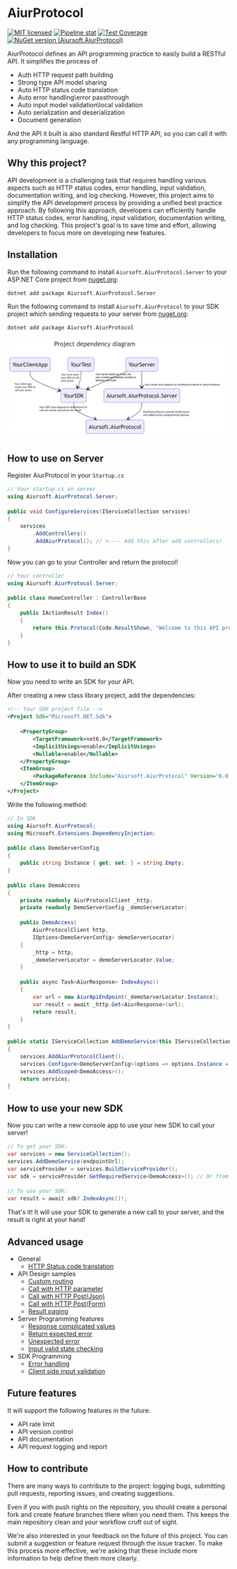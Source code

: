 # AiurProtocol

[![MIT licensed](https://img.shields.io/badge/license-MIT-blue.svg)](https://gitlab.aiursoft.cn/aiursoft/aiurprotocol/-/blob/master/LICENSE)
[![Pipeline stat](https://gitlab.aiursoft.cn/aiursoft/aiurprotocol/badges/master/pipeline.svg)](https://gitlab.aiursoft.cn/aiursoft/aiurprotocol/-/pipelines)
[![Test Coverage](https://gitlab.aiursoft.cn/aiursoft/aiurprotocol/badges/master/coverage.svg)](https://gitlab.aiursoft.cn/aiursoft/aiurprotocol/-/pipelines)
[![NuGet version (Aiursoft.AiurProtocol)](https://img.shields.io/nuget/v/Aiursoft.AiurProtocol.svg)](https://www.nuget.org/packages/Aiursoft.AiurProtocol/)

AiurProtocol defines an API programming practice to easily build a RESTful API. It simplifies the process of

* Auth HTTP request path building
* Strong type API model sharing
* Auto HTTP status code translation
* Auto error handling\error passthrough
* Auto input model validation\local validation
* Auto serialization and deserialization
* Document generation

And the API it built is also standard Restful HTTP API, so you can call it with any programming language.

## Why this project?

API development is a challenging task that requires handling various aspects such as HTTP status codes, error handling, input validation, documentation writing, and log checking. However, this project aims to simplify the API development process by providing a unified best practice approach. By following this approach, developers can efficiently handle HTTP status codes, error handling, input validation, documentation writing, and log checking. This project's goal is to save time and effort, allowing developers to focus more on developing new features.

## Installation

Run the following command to install `Aiursoft.AiurProtocol.Server` to your ASP.NET Core project from [nuget.org](https://www.nuget.org/packages/Aiursoft.AiurProtocol.Server/):

```bash
dotnet add package Aiursoft.AiurProtocol.Server
```

Run the following command to install `Aiursoft.AiurProtocol` to your SDK project which sending requests to your server from [nuget.org](https://www.nuget.org/packages/Aiursoft.AiurProtocol/):

```bash
dotnet add package Aiursoft.AiurProtocol
```

![dependency diagram](./demo/diagram.png)

## How to use on Server

Register AiurProtocol in your `Startup.cs`

```csharp
// Your startup.cs on server
using Aiursoft.AiurProtocol.Server;

public void ConfigureServices(IServiceCollection services)
{
    services
        .AddControllers()
        .AddAiurProtocol(); // <---- Add this after add controllers!
}
```

Now you can go to your Controller and return the protocol!

```csharp
// Your controller
using Aiursoft.AiurProtocol.Server;

public class HomeController : ControllerBase
{
    public IActionResult Index()
    {
        return this.Protocol(Code.ResultShown, "Welcome to this API project!");
    }
}
```

## How to use it to build an SDK

Now you need to write an SDK for your API.

After creating a new class library project, add the dependencies:

```xml
<!-- Your SDK project file -->
<Project Sdk="Microsoft.NET.Sdk">

    <PropertyGroup>
        <TargetFramework>net6.0</TargetFramework>
        <ImplicitUsings>enable</ImplicitUsings>
        <Nullable>enable</Nullable>
    </PropertyGroup>
    <ItemGroup>
        <PackageReference Include="Aiursoft.AiurProtocol" Version="6.0.7" />
    </ItemGroup>
</Project>
```

Write the following method:

```csharp
// In SDK
using Aiursoft.AiurProtocol;
using Microsoft.Extensions.DependencyInjection;

public class DemoServerConfig
{
    public string Instance { get; set; } = string.Empty;
}

public class DemoAccess
{
    private readonly AiurProtocolClient _http;
    private readonly DemoServerConfig _demoServerLocator;

    public DemoAccess(
        AiurProtocolClient http,
        IOptions<DemoServerConfig> demoServerLocator)
    {
        _http = http;
        _demoServerLocator = demoServerLocator.Value;
    }

    public async Task<AiurResponse> IndexAsync()
    {
        var url = new AiurApiEndpoint(_demoServerLocator.Instance);
        var result = await _http.Get<AiurResponse>(url);
        return result;
    }
}

public static IServiceCollection AddDemoService(this IServiceCollection services, string endPointUrl)
{
    services.AddAiurProtocolClient();
    services.Configure<DemoServerConfig>(options => options.Instance = endPointUrl);
    services.AddScoped<DemoAccess>();
    return services;
}

```

## How to use your new SDK

Now you can write a new console app to use your new SDK to call your server!

```csharp
// To get your SDK:
var services = new ServiceCollection();
services.AddDemoService(endpointUrl);
var serviceProvider = services.BuildServiceProvider();
var sdk = serviceProvider.GetRequiredService<DemoAccess>(); // Or from dependency injection

// To use your SDK:
var result = await sdk?.IndexAsync()!;
```

That's it! It will use your SDK to generate a new call to your server, and the result is right at your hand!

## Advanced usage

* General
  * [HTTP Status code translation](./docs/http_status_code.md)
* API Design samples
  * [Custom routing](./docs/custom_routing.md)
  * [Call with HTTP parameter](./docs/http_get.param.md)
  * [Call with HTTP Post(Json)](./docs/http_post.json.md)
  * [Call with HTTP Post(Form)](./docs/http_post.form.md)
  * [Result paging](./docs/result_paging.md)
* Server Programming features
  * [Response complicated values](./docs/custom_response.md)
  * [Return expected error](./inop.md)
  * [Unexpected error](./inop.md)
  * [Input valid state checking](./inop.md)
* SDK Programming
  * [Error handling](./inop.md)
  * [Client side input validation](./inop.md)

## Future features

It will support the following features in the future:

* API rate limit
* API version control
* API documentation
* API request logging and report

## How to contribute

There are many ways to contribute to the project: logging bugs, submitting pull requests, reporting issues, and creating suggestions.

Even if you with push rights on the repository, you should create a personal fork and create feature branches there when you need them. This keeps the main repository clean and your workflow cruft out of sight.

We're also interested in your feedback on the future of this project. You can submit a suggestion or feature request through the issue tracker. To make this process more effective, we're asking that these include more information to help define them more clearly.

